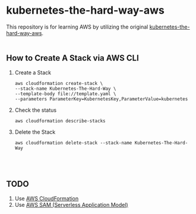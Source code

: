 # kubernetes-the-hard-way-aws
This repository is for learning AWS by utilizing the original [kubernetes-the-hard-way-aws](https://github.com/prabhatsharma/kubernetes-the-hard-way-aws).
<br><br>


## How to Create A Stack via AWS CLI
1. Create a Stack
    ```
    aws cloudformation create-stack \
    --stack-name Kubernetes-The-Hard-Way \
    --template-body file://template.yaml \
    --parameters ParameterKey=KubernetesKey,ParameterValue=kubernetes
    ```
1. Check the status
    ```
    aws cloudformation describe-stacks
    ```
1. Delete the Stack
    ```
    aws cloudformation delete-stack --stack-name Kubernetes-The-Hard-Way
    ```
<br><br>


## TODO
1. Use [AWS CloudFormation](https://aws.amazon.com/jp/cloudformation/)
1. Use [AWS SAM (Serverless Application Model)](https://docs.aws.amazon.com/serverless-application-model/latest/developerguide/what-is-sam.html)
